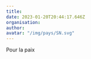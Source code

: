 ```yaml
---
title: 
date: 2023-01-20T20:44:17.646Z
organisation: 
author: 
avatar: "/img/pays/SN.svg"
---
```


Pour la paix 
